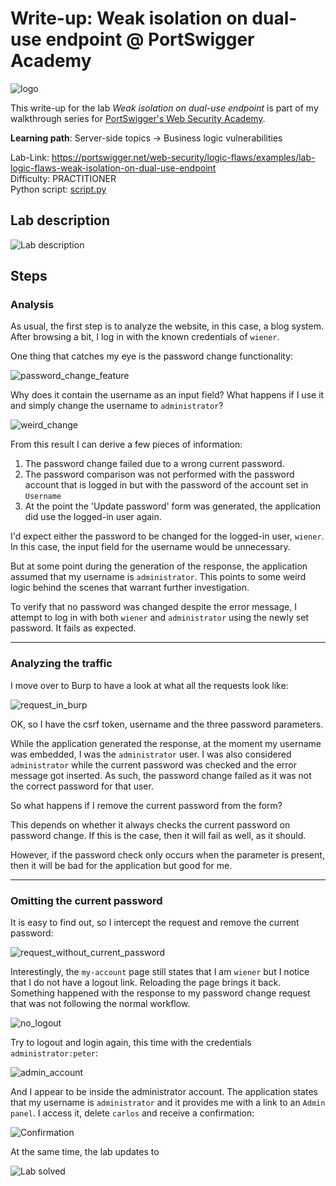 # Write-up: Weak isolation on dual-use endpoint @ PortSwigger Academy

![logo](img/logo.png)

This write-up for the lab *Weak isolation on dual-use endpoint* is part of my walkthrough series for [PortSwigger's Web Security Academy](https://portswigger.net/web-security).

**Learning path**: Server-side topics → Business logic vulnerabilities

Lab-Link: <https://portswigger.net/web-security/logic-flaws/examples/lab-logic-flaws-weak-isolation-on-dual-use-endpoint>  
Difficulty: PRACTITIONER  
Python script: [script.py](script.py)  

## Lab description

![Lab description](img/lab_description.png)
  
## Steps

### Analysis

As usual, the first step is to analyze the website, in this case, a blog system. After browsing a bit, I log in with the known credentials of `wiener`.

One thing that catches my eye is the password change functionality:

![password_change_feature](img/password_change_feature.png)

Why does it contain the username as an input field? What happens if I use it and simply change the username to `administrator`?

![weird_change](img/weird_change.png)

From this result I can derive a few pieces of information:

1. The password change failed due to a wrong current password.
2. The password comparison was not performed with the password account that is logged in but with the password of the account set in `Username`
3. At the point the 'Update password' form was generated, the application did use the logged-in user again.

I'd expect either the password to be changed for the logged-in user, `wiener`. In this case, the input field for the username would be unnecessary.

But at some point during the generation of the response, the application assumed that my username is `administrator`. This points to some weird logic behind the scenes that warrant further investigation.

To verify that no password was changed despite the error message, I attempt to log in with both `wiener` and `administrator` using the newly set password. It fails as expected.

---

### Analyzing the traffic

I move over to Burp to have a look at what all the requests look like:

![request_in_burp](img/request_in_burp.png)

OK, so I have the csrf token, username and the three password parameters. 

While the application generated the response, at the moment my username was embedded, I was the `administrator` user. I was also considered `administrator` while the current password was checked and the error message got inserted. As such, the password change failed as it was not the correct password for that user.

So what happens if I remove the current password from the form? 

This depends on whether it always checks the current password on password change. If this is the case, then it will fail as well, as it should.

However, if the password check only occurs when the parameter is present, then it will be bad for the application but good for me.

---

### Omitting the current password

It is easy to find out, so I intercept the request and remove the current password:

![request_without_current_password](img/request_without_current_password.png)

Interestingly, the `my-account` page still states that I am `wiener` but I notice that I do not have a logout link. Reloading the page brings it back. Something happened with the response to my password change request that was not following the normal workflow.

![no_logout](img/no_logout.png)

Try to logout and login again, this time with the credentials `administrator:peter`:

![admin_account](img/admin_account.png)

And I appear to be inside the administrator account. The application states that my username is `administrator` and it provides me with a link to an `Admin panel`. I access it, delete `carlos` and receive a confirmation:

![Confirmation](img/confirmation.png)

At the same time, the lab updates to

![Lab solved](img/success.png)
